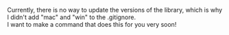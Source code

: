 Currently, there is no way to update the versions of the library, which is why I didn't add "mac" and "win" to the .gitignore.
<br>
I want to make a command that does this for you very soon! 